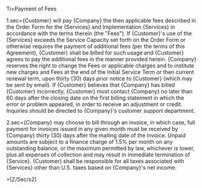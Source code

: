 Ti=Payment of Fees

1.sec={Customer} will pay {Company} the then applicable fees described in the Order Form for the {Services} and Implementation {Services} in accordance with the terms therein (the "Fees").  If {Customer}'s use of the {Services} exceeds the Service Capacity set forth on the Order Form or otherwise requires the payment of additional fees (per the terms of this Agreement), {Customer} shall be billed for such usage and {Customer} agrees to pay the additional fees in the manner provided herein.  {Company} reserves the right to change the Fees or applicable charges and to institute new charges and Fees at the end of the Initial Service Term or then current renewal term, upon thirty (30) days prior notice to {Customer} (which may be sent by email). If {Customer} believes that {Company} has billed {Customer} incorrectly, {Customer} must contact {Company} no later than 60 days after the closing date on the first billing statement in which the error or problem appeared, in order to receive an adjustment or credit.  Inquiries should be directed to {Company}'s customer support department.

2.sec={Company} may choose to bill through an invoice, in which case, full payment for invoices issued in any given month must be received by {Company} thirty (30) days after the mailing date of the invoice.  Unpaid amounts are subject to a finance charge of 1.5% per month on any outstanding balance, or the maximum permitted by law, whichever is lower, plus all expenses of collection and may result in immediate termination of {Service}. {Customer} shall be responsible for all taxes associated with {Services} other than U.S. taxes based on {Company}'s net income.  

=[Z/Sec/s2] 
